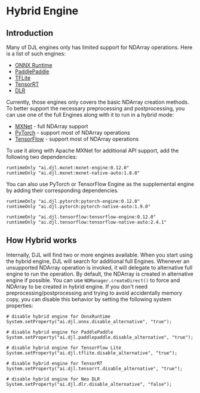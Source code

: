 # Hybrid Engine

## Introduction

Many of DJL engines only has limited support for NDArray operations. Here is a list of such engines:

- [ONNX Runtime](../engines/onnxruntime/onnxruntime-engine/README.md)
- [PaddlePaddle](../engines/paddlepaddle/README.md)
- [TFLite](../engines/tflite/tflite-engine/README.md)
- [TensorRT](../engines/tensorrt/README.md)
- [DLR](../engines/dlr/README.md)

Currently, those engines only covers the basic NDArray creation methods. To better support the
necessary preprocessing and postprocessing, you can use one of the full Engines along with it
to run in a hybrid mode:

- [MXNet](../engines/mxnet/README.md) - full NDArray support
- [PyTorch](../engines/pytorch/README.md) - support most of NDArray operations
- [TensorFlow](../engines/tensorflow/README.md) - support most of NDArray operations


To use it along with Apache MXNet for additional API support, add the following two dependencies:

```
runtimeOnly "ai.djl.mxnet:mxnet-engine:0.12.0"
runtimeOnly "ai.djl.mxnet:mxnet-native-auto:1.8.0"
```

You can also use PyTorch or TensorFlow Engine as the supplemental engine by adding their corresponding dependencies.

```
runtimeOnly "ai.djl.pytorch:pytorch-engine:0.12.0"
runtimeOnly "ai.djl.pytorch:pytorch-native-auto:1.9.0"
```

```
runtimeOnly "ai.djl.tensorflow:tensorflow-engine:0.12.0"
runtimeOnly "ai.djl.tensorflow:tensorflow-native-auto:2.4.1"
```

## How Hybrid works

Internally, DJL will find two or more engines available. When you start using the hybrid engine,
DJL will search for additional full Engines. Whenever an unsupported NDArray operation is invoked,
it will delegate to alternative full engine to run the operation. By default, the NDArray is
created in alternative engine if possible. You can use `NDManager.createDirect()` to force and
NDArray to be created in hybrid engine. If you don't need preprocessing/postprocessing and trying
to avoid accidentally memory copy, you can disable this behavior by setting the following system
properties:

```
# disable hybrid engine for OnnxRuntime
System.setProperty("ai.djl.onnx.disable_alternative", "true");

# disable hybrid engine for PaddlePaddle
System.setProperty("ai.djl.paddlepaddle.disable_alternative", "true");

# disable hybrid engine for TensorFlow Lite
System.setProperty("ai.djl.tflite.disable_alternative", "true");

# disable hybrid engine for TensorRT
System.setProperty("ai.djl.tensorrt.disable_alternative", "true");

# disable hybrid engine for Neo DLR
System.setProperty("ai.djl.dlr.disable_alternative", "false");
```


